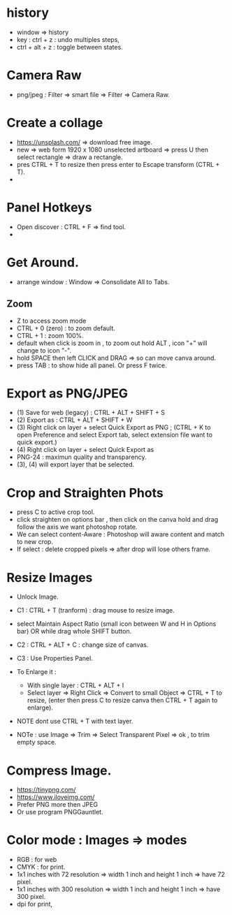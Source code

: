 # history 
- window => history
- key : ctrl + z : undo multiples steps,
- ctrl + alt + z : toggle between states.



# Camera Raw 
- png/jpeg : Filter => smart file => Filter => Camera Raw.


# Create a collage
- https://unsplash.com/  => download free image.
- new => web form 1920 x 1080 unselected artboard => press U then select rectangle => draw a rectangle.
- pres CTRL + T to resize then press enter to Escape transform (CTRL + T).
- 

# Panel Hotkeys
- Open discover : CTRL + F => find tool.
- 

# Get Around. 
- arrange window : Window => Consolidate All to Tabs.


## Zoom 
- Z to access zoom mode
- CTRL + 0 (zero) : to zoom default.
- CTRL + 1 : zoom 100%.
- default when click is zoom in , to zoom out hold ALT , icon "+" will change to icon "-".
- hold SPACE then left CLICK and DRAG =>  so can move canva around.
- press TAB : to show hide all panel. Or press F twice.


# Export as PNG/JPEG
- (1) Save for web (legacy) : CTRL + ALT + SHIFT + S
- (2) Export as : CTRL + ALT + SHIFT + W
- (3) Right click on layer + select Quick Export as PNG ; (CTRL + K to open Preference and select Export tab, select extension file want to quick export.)
- (4) Right click on layer + select Quick Export as 
- PNG-24 : maximun quality and transparency.
- (3), (4) will export layer that be selected.


# Crop and Straighten Phots 
- press C to active crop tool.
- click straighten on options bar , then click on the canva hold and drag follow the axis we want photoshop rotate.
- We can select content-Aware : Photoshop will aware content and match to new crop.
- If select : delete cropped pixels => after drop will lose others frame.

# Resize Images
- Unlock Image.
- C1 : CTRL + T (tranform) : drag mouse to resize image.
- select Maintain Aspect Ratio (small icon between W and H in Options bar) OR while drag whole SHIFT button.
- C2 : CTRL + ALT + C : change size of canvas.
- C3 : Use Properties Panel.
- To Enlarge it :
  + With single layer : CTRL + ALT + I
  + Select layer => Right Click => Convert to small Object => CTRL + T to resize, (enter then press C to resize canva then CTRL + T again to enlarge).

- NOTE dont use CTRL + T with text layer.
- NOTe : use Image => Trim => Select Transparent Pixel => ok , to trim empty space.


# Compress Image.
- https://tinypng.com/
- https://www.iloveimg.com/
- Prefer PNG more then JPEG
- Or use program PNGGauntlet.


# Color mode : Images => modes
- RGB : for web
- CMYK : for print.
- 1x1 inches with 72 resolution => width 1 inch and height 1 inch => have 72 pixel.
- 1x1 inches with 300 resolution => width 1 inch and height 1 inch => have 300 pixel.
- dpi for print, 
